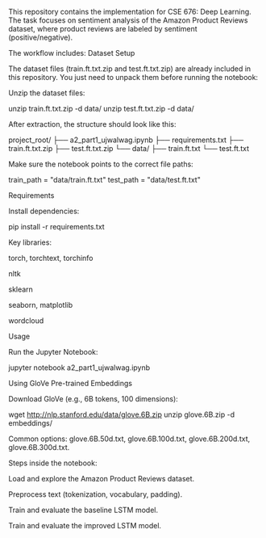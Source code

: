 This repository contains the implementation for CSE 676: Deep Learning. The task focuses on sentiment analysis of the Amazon Product Reviews dataset, where product reviews are labeled by sentiment (positive/negative).

The workflow includes:
Dataset Setup

The dataset files (train.ft.txt.zip and test.ft.txt.zip) are already included in this repository.
You just need to unpack them before running the notebook:

Unzip the dataset files:

unzip train.ft.txt.zip -d data/
unzip test.ft.txt.zip -d data/


After extraction, the structure should look like this:

project_root/
├── a2_part1_ujwalwag.ipynb
├── requirements.txt
├── train.ft.txt.zip
├── test.ft.txt.zip
└── data/
    ├── train.ft.txt
    └── test.ft.txt


Make sure the notebook points to the correct file paths:

train_path = "data/train.ft.txt"
test_path  = "data/test.ft.txt"

Requirements

Install dependencies:

pip install -r requirements.txt


Key libraries:

torch, torchtext, torchinfo

nltk

sklearn

seaborn, matplotlib

wordcloud

Usage

Run the Jupyter Notebook:

jupyter notebook a2_part1_ujwalwag.ipynb

Using GloVe Pre-trained Embeddings

Download GloVe (e.g., 6B tokens, 100 dimensions):

wget http://nlp.stanford.edu/data/glove.6B.zip
unzip glove.6B.zip -d embeddings/


Common options: glove.6B.50d.txt, glove.6B.100d.txt, glove.6B.200d.txt, glove.6B.300d.txt.


Steps inside the notebook:

Load and explore the Amazon Product Reviews dataset.

Preprocess text (tokenization, vocabulary, padding).

Train and evaluate the baseline LSTM model.

Train and evaluate the improved LSTM model.

